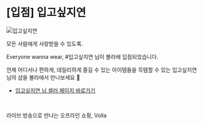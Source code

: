 # [입점] 입고싶지연

![입고싶지연](../../assets/marketing/dist/seller-wannawear.png)

모든 사람에게 사랑받을 수 있도록.

Everyone wanna wear, #입고싶지연 님이 볼라에 입점되었습니다.

언제 어디서나 편하게, 데일리하게 즐길 수 있는 아이템들을 득템할 수 있는 입고싶지연 님의 샵을 볼라에서 만나보세요 💝

- [입고싶지연 님 셀러 페이지 바로가기](volla://deeplink/seller/48)

<br>

라이브 방송으로 만나는 오프라인 쇼핑, Volla
